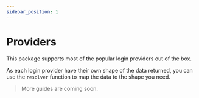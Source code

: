 ```yaml
---
sidebar_position: 1
---
```


# Providers

This package supports most of the popular login providers out of the box.

As each login provider have their own shape of the data returned, you can use the `resolver` function to map the data to the shape you need.

> More guides are coming soon.
